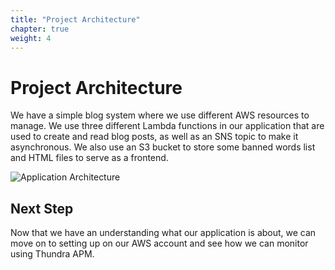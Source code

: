 ```yaml
---
title: "Project Architecture"
chapter: true
weight: 4
---
```


# Project Architecture


We have a simple blog system where we use different AWS resources to manage. We use three different Lambda functions in our application that are used to create and read blog posts, as well as an SNS topic to make it asynchronous. We also use an S3 bucket to store some banned words list and HTML files to serve as a frontend.

![Application Architecture](/images/_project_architecture/application-architecture.png)

## Next Step

Now that we have an understanding what our application is about, we can move on to setting up on our AWS account and see how we can monitor using Thundra APM.
